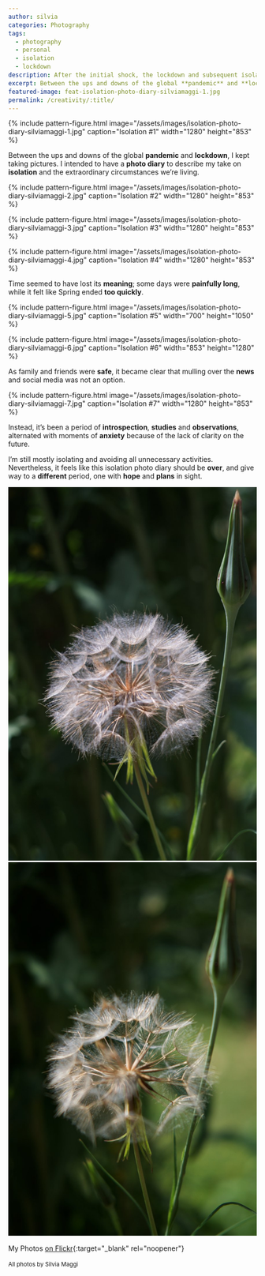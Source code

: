 ```yaml
---
author: silvia
categories: Photography
tags:
  - photography
  - personal
  - isolation
  - lockdown
description: After the initial shock, the lockdown and subsequent isolation prompted me to point the lens to my emotions and immediate surroundings. Here I present my isolation photo diary.
excerpt: Between the ups and downs of the global **pandemic** and **lockdown**, I kept taking pictures. I intended to have a **photo diary** to describe my take on **isolation** and the extraordinary circumstances we’re living.
featured-image: feat-isolation-photo-diary-silviamaggi-1.jpg
permalink: /creativity/:title/
---
```

{% include pattern-figure.html image="/assets/images/isolation-photo-diary-silviamaggi-1.jpg" caption="Isolation #1" width="1280" height="853" %}

Between the ups and downs of the global **pandemic** and **lockdown**, I kept taking pictures. I intended to have a **photo diary** to describe my take on **isolation** and the extraordinary circumstances we’re living.

{% include pattern-figure.html image="/assets/images/isolation-photo-diary-silviamaggi-2.jpg" caption="Isolation #2" width="1280" height="853" %}

{% include pattern-figure.html image="/assets/images/isolation-photo-diary-silviamaggi-3.jpg" caption="Isolation #3" width="1280" height="853" %}

{% include pattern-figure.html image="/assets/images/isolation-photo-diary-silviamaggi-4.jpg" caption="Isolation #4" width="1280" height="853" %}

Time seemed to have lost its **meaning**; some days were **painfully long**, while it felt like Spring ended **too quickly**.

{% include pattern-figure.html image="/assets/images/isolation-photo-diary-silviamaggi-5.jpg" caption="Isolation #5" width="700" height="1050" %}

{% include pattern-figure.html image="/assets/images/isolation-photo-diary-silviamaggi-6.jpg" caption="Isolation #6" width="853" height="1280" %}

As family and friends were **safe**, it became clear that mulling over the **news** and social media was not an option.

{% include pattern-figure.html image="/assets/images/isolation-photo-diary-silviamaggi-7.jpg" caption="Isolation #7" width="1280" height="853" %}

Instead, it’s been a period of **introspection**, **studies** and **observations**, alternated with moments of **anxiety** because of the lack of clarity on the future.

I’m still mostly isolating and avoiding all unnecessary activities. Nevertheless, it feels like this isolation photo diary should be **over**, and give way to a **different** period, one with **hope** and **plans** in sight.

![Isolation photo diary](/assets/images/isolation-photo-diary-silviamaggi-8.jpg)
![Isolation photo diary](/assets/images/isolation-photo-diary-silviamaggi-9.jpg)

My Photos [on Flickr](https://www.flickr.com/photos/silvia-m/){:target="_blank" rel="noopener"}

<small>All photos by Silvia Maggi</small>